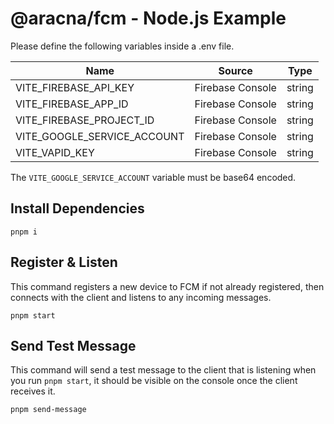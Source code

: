 # @aracna/fcm - Node.js Example

Please define the following variables inside a .env file.

| Name                        | Source           | Type   |
| --------------------------- | ---------------- | ------ |
| VITE_FIREBASE_API_KEY       | Firebase Console | string |
| VITE_FIREBASE_APP_ID        | Firebase Console | string |
| VITE_FIREBASE_PROJECT_ID    | Firebase Console | string |
| VITE_GOOGLE_SERVICE_ACCOUNT | Firebase Console | string |
| VITE_VAPID_KEY              | Firebase Console | string |

The `VITE_GOOGLE_SERVICE_ACCOUNT` variable must be base64 encoded.

## Install Dependencies

```
pnpm i
```

## Register & Listen

This command registers a new device to FCM if not already registered, then connects with the client and listens to any incoming messages.

```
pnpm start
```

## Send Test Message

This command will send a test message to the client that is listening when you run `pnpm start`, it should be visible on the console once the client receives it.

```
pnpm send-message
```
